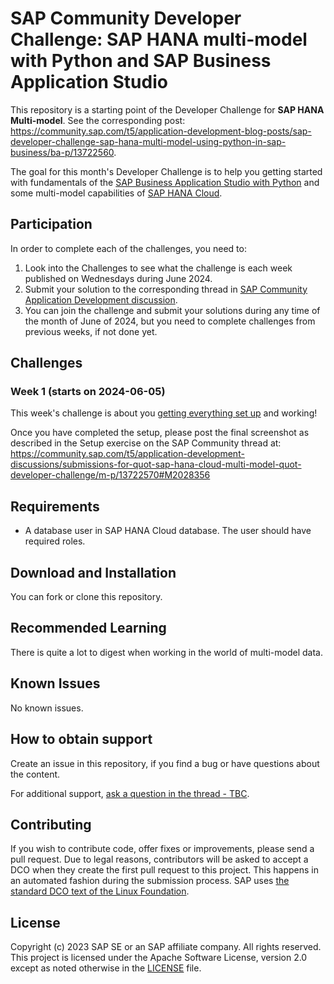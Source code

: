 # SAP Community Developer Challenge: SAP HANA multi-model with Python and SAP Business Application Studio

This repository is a starting point of the Developer Challenge for **SAP HANA Multi-model**. See the corresponding post: https://community.sap.com/t5/application-development-blog-posts/sap-developer-challenge-sap-hana-multi-model-using-python-in-sap-business/ba-p/13722560.

The goal for this month's Developer Challenge is to help you getting started with fundamentals of the [SAP Business Application Studio with Python](https://help.sap.com/docs/bas/sap-business-application-studio/runtime-version-management?q=python) and some multi-model capabilities of [SAP HANA Cloud](https://help.sap.com/docs/hana-cloud-database?version=2024_1_QRC).

## Participation

In order to complete each of the challenges, you need to:

1. Look into the Challenges to see what the challenge is each week published on Wednesdays during June 2024.
2. Submit your solution to the corresponding thread in [SAP Community Application Development discussion](https://community.sap.com/t5/tag/devchallenge-hana-eda-submissions/tg-p/board-id/application-developmentforum-board).
3. You can join the challenge and submit your solutions during any time of the month of June of 2024, but you need to complete challenges from previous weeks, if not done yet.

## Challenges

### Week 1 (starts on 2024-06-05)

This week's challenge is about you [getting everything set up](setup/setup.md) and working!

Once you have completed the setup, please post the final screenshot as described in the Setup exercise on the SAP Community thread at: https://community.sap.com/t5/application-development-discussions/submissions-for-quot-sap-hana-cloud-multi-model-quot-developer-challenge/m-p/13722570#M2028356

## Requirements

* A database user in SAP HANA Cloud database. The user should have required roles.

## Download and Installation

You can fork or clone this repository.

## Recommended Learning

There is quite a lot to digest when working in the world of multi-model data.

## Known Issues

No known issues.

## How to obtain support

Create an issue in this repository, if you find a bug or have questions about the content.

For additional support, [ask a question in the thread - TBC](https://community.sap.com/t5/application-development-discussions/bd-p/application-developmentforum-board).

## Contributing

If you wish to contribute code, offer fixes or improvements, please send a pull request. Due to legal reasons, contributors will be asked to accept a DCO when they create the first pull request to this project. This happens in an automated fashion during the submission process. SAP uses [the standard DCO text of the Linux Foundation](https://developercertificate.org/).

## License

Copyright (c) 2023 SAP SE or an SAP affiliate company. All rights reserved. This project is licensed under the Apache Software License, version 2.0 except as noted otherwise in the [LICENSE](LICENSE) file.
